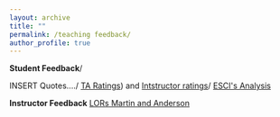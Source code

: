 ```yaml
---
layout: archive
title: ""
permalink: /teaching feedback/
author_profile: true
---
```



**Student Feedback**/

INSERT Quotes..../
[TA Ratings](https://elliottfinn.github.io/files/FINN_E_C_TeachingASSISTANT_ESCI_summary_4_28_23.pdf)) and [Intstructor ratings](https://elliottfinn.github.io/files/FINN_E_C_TeachingAssociate_ESCI_summary_4_28_23.pdf)/
[ESCI's Analysis]()


**Instructor Feedback**
[LORs Martin and Anderson]()

<!--

[Paper](https://vthivierge.github.io/files/efficiency.pdf)


Meng, Kyle and Vincent Thivierge. (2022)\


**<font size="5">Job market paper</font>**

**Do environmental markets improve allocative efficiency? Evidence from U.S. air pollution**\
Meng, Kyle and Vincent Thivierge. (2022)\
[Paper](https://vthivierge.github.io/files/efficiency.pdf)




#########
**<font size="5">Job market paper</font>**

**Do environmental markets improve allocative efficiency? Evidence from U.S. air pollution**\
Meng, Kyle and Vincent Thivierge. (2022)\
[Paper](https://vthivierge.github.io/files/efficiency.pdf)

**<font size="5">Working papers</font>**

**Do carbon tariffs reduce carbon leakage? Evidence from trade tariffs**\
Thivierge, Vincent. (2022)

**Equitable low-carbon transition pathways for California’s oil extraction**\
with emLab. (2023)\
Accepted at Nature Energy

**<font size="5">Publications</font>**
################


-->